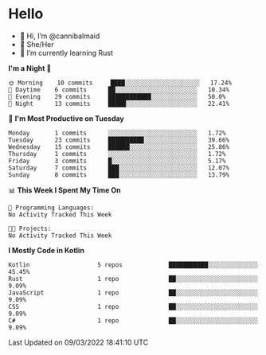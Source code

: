 # Hello
- 👋 Hi, I’m @cannibalmaid
- 👀 She/Her
- 🌱 I’m currently learning Rust

<!--START_SECTION:waka-->
**I'm a Night 🦉** 

```text
🌞 Morning    10 commits     ████░░░░░░░░░░░░░░░░░░░░░   17.24% 
🌆 Daytime    6 commits      ██░░░░░░░░░░░░░░░░░░░░░░░   10.34% 
🌃 Evening    29 commits     ████████████░░░░░░░░░░░░░   50.0% 
🌙 Night      13 commits     █████░░░░░░░░░░░░░░░░░░░░   22.41%

```
📅 **I'm Most Productive on Tuesday** 

```text
Monday       1 commits      ░░░░░░░░░░░░░░░░░░░░░░░░░   1.72% 
Tuesday      23 commits     ██████████░░░░░░░░░░░░░░░   39.66% 
Wednesday    15 commits     ██████░░░░░░░░░░░░░░░░░░░   25.86% 
Thursday     1 commits      ░░░░░░░░░░░░░░░░░░░░░░░░░   1.72% 
Friday       3 commits      █░░░░░░░░░░░░░░░░░░░░░░░░   5.17% 
Saturday     7 commits      ███░░░░░░░░░░░░░░░░░░░░░░   12.07% 
Sunday       8 commits      ███░░░░░░░░░░░░░░░░░░░░░░   13.79%

```


📊 **This Week I Spent My Time On** 

```text
💬 Programming Languages: 
No Activity Tracked This Week

🐱‍💻 Projects: 
No Activity Tracked This Week

```

**I Mostly Code in Kotlin** 

```text
Kotlin                   5 repos             ███████████░░░░░░░░░░░░░░   45.45% 
Rust                     1 repo              ██░░░░░░░░░░░░░░░░░░░░░░░   9.09% 
JavaScript               1 repo              ██░░░░░░░░░░░░░░░░░░░░░░░   9.09% 
CSS                      1 repo              ██░░░░░░░░░░░░░░░░░░░░░░░   9.09% 
C#                       1 repo              ██░░░░░░░░░░░░░░░░░░░░░░░   9.09%

```



 Last Updated on 09/03/2022 18:41:10 UTC
<!--END_SECTION:waka-->
